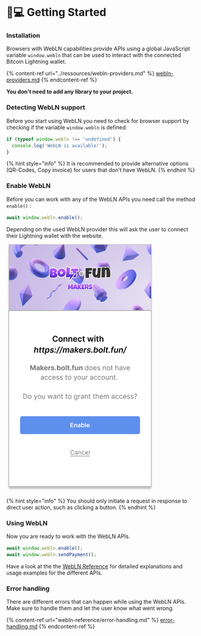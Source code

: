 # 👨💻 Getting Started

### Installation

Browsers with WebLN capabilities provide APIs using a global JavaScript variable `window.webln` that can be used to interact with the connected Bitcoin Lightning wallet.&#x20;

{% content-ref url="../ressources/webln-providers.md" %}
[webln-providers.md](../ressources/webln-providers.md)
{% endcontent-ref %}

**You don't need to add any library to your project.**

### Detecting WebLN support

Before you start using WebLN you need to check for browser support by checking if the variable `window.webln` is defined:

```javascript
if (typeof window.webln !== 'undefined') {
  console.log('WebLN is available!');
}
```

{% hint style="info" %}
It is recommended to provide alternative options (QR-Codes, Copy invoice) for users that don't have WebLN.
{% endhint %}

### Enable WebLN <a href="#connecting-to-metamask" id="connecting-to-metamask"></a>

Before you can work with any of the WebLN APIs you need call the method `enable()` :

```typescript
await window.webln.enable();
```

Depending on the used WebLN provider this will ask the user to connect their Lightning wallet with the website.&#x20;

![The WebLN provider will ask the user for permission to connect with your website.](<../.gitbook/assets/Group 4513.jpg>)

{% hint style="info" %}
You should only initiate a request in response to direct user action, such as clicking a button.
{% endhint %}

### Using WebLN

Now you are ready to work with the WebLN APIs.&#x20;

```javascript
await window.webln.enable();
await window.webln.sendPayment();
```

Have a look at the the [WebLN Reference](webln-reference/) for detailed explanations and usage examples for the different APIs.

### Error handling

There are different errors that can happen while using the WebLN APIs. Make sure to handle them and let the user know what went wrong.

{% content-ref url="webln-reference/error-handling.md" %}
[error-handling.md](webln-reference/error-handling.md)
{% endcontent-ref %}
